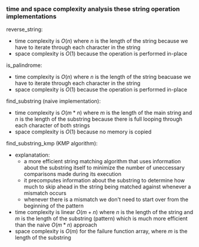 ### time and space complexity analysis these string operation implementations

reverse_string:
- time complexity is $O(n)$ where $n$ is the length of the string because we have to iterate through each character in the string
- space complexity is $O(1)$ because the operation is performed in-place

is_palindrome:
- time complexity is $O(n)$ where $n$ is the length of the string beacuase we have to iterate through each character in the string
- space complexity is $O(1)$ because the operation is performed in-place

find_substring (naive implementation):
- time complexity is $O(m * n)$ where $m$ is the length of the main string and $n$ is the length of the substring because there is full looping through each character of both strings
- space complexity is $O(1)$ because no memory is copied 

find_substring_kmp (KMP algorithm):
- explanatation: 
    - a more efficient string matching algorithm that uses information about the substring itself to minimize the number of uneccessary comparisons made during its execution 
    - it precomputes information about the substring to determine how much to skip ahead in the string being matched against whenever a mismatch occurs
    - whenever there is a mismatch we don't need to start over from the beginning of the pattern
- time complexity is linear $O(m+n)$ where $n$ is the length of the string and $m$ is the length of the substring (pattern) which is much more efficient than the naive $O(m * n)$ approach  
- space complexity is $O(m)$ for the failure function array, where $m$ is the length of the substring
